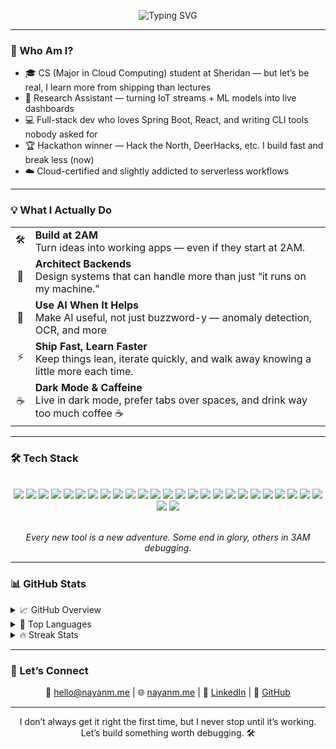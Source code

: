 <div align="center">

![Typing SVG](https://readme-typing-svg.demolab.com?font=Fira+Code&pause=1000&color=00FFFF&center=true&vCenter=true&random=false&width=450&lines=%F0%9F%A7%99%E2%80%8D%E2%99%82%EF%B8%8F+Greetings%2C+Fellow+Wanderer!+%F0%9F%9A%80;I'm+Nayan+Mapara!+%F0%9F%A7%91%E2%80%8D%F0%9F%92%BB;A+Student+%F0%9F%91%A8%E2%80%8D%F0%9F%8E%93+%7C+Tech+Enthusiast+%F0%9F%92%BB;I+welcome+you+to+my+profile!+%E2%8F%B3;Don't+remain+idle%2C+venture+forth!+%F0%9F%97%BA%EF%B8%8F)

</div>

---

### 👋 Who Am I?

- 🎓 CS (Major in Cloud Computing) student at Sheridan — but let’s be real, I learn more from shipping than lectures  
- 🔬 Research Assistant — turning IoT streams + ML models into live dashboards  
- 💻 Full-stack dev who loves Spring Boot, React, and writing CLI tools nobody asked for  
- 🏆 Hackathon winner — Hack the North, DeerHacks, etc. I build fast and break less (now)  
- ☁️ Cloud-certified and slightly addicted to serverless workflows

---

### 💡 What I Actually Do
<div align="center">
<table>
<tr>
<td align="center">🛠️</td>
<td><b>Build at 2AM</b><br>Turn ideas into working apps — even if they start at 2AM.</td>
</tr>
<tr>
<td align="center">🧱</td>
<td><b>Architect Backends</b><br>Design systems that can handle more than just “it runs on my machine.”</td>
</tr>
<tr>
<td align="center">🤖</td>
<td><b>Use AI When It Helps</b><br>Make AI useful, not just buzzword-y — anomaly detection, OCR, and more</td>
</tr>
<tr>
<td align="center">⚡</td>
<td><b>Ship Fast, Learn Faster</b><br>Keep things lean, iterate quickly, and walk away knowing a little more each time.</td>
</tr>
<tr>
<td align="center">☕</td>
<td><b>Dark Mode & Caffeine</b><br>Live in dark mode, prefer tabs over spaces, and drink way too much coffee ☕</td>
</tr>
</table>
</div>

---

### 🛠️ Tech Stack
<br/>
<div align="center">

<!-- Languages -->
<img src="https://img.shields.io/badge/Python-3776AB?style=flat&logo=python&logoColor=white" />
<img src="https://img.shields.io/badge/Java-007396?style=flat&logo=java&logoColor=white" />
<img src="https://img.shields.io/badge/JavaScript-F7DF1E?style=flat&logo=javascript&logoColor=black" />
<img src="https://img.shields.io/badge/TypeScript-3178C6?style=flat&logo=typescript&logoColor=white" />
<img src="https://img.shields.io/badge/C-00599C?style=flat&logo=c&logoColor=white" />
<img src="https://img.shields.io/badge/C++-00599C?style=flat&logo=c%2B%2B&logoColor=white" />
<img src="https://img.shields.io/badge/CSharp-239120?style=flat&logo=csharp&logoColor=white" />
<img src="https://img.shields.io/badge/HTML5-E34F26?style=flat&logo=html5&logoColor=white" />
<img src="https://img.shields.io/badge/CSS3-1572B6?style=flat&logo=css3&logoColor=white" />
<img src="https://img.shields.io/badge/Bash-4EAA25?style=flat&logo=gnubash&logoColor=white" />

<!-- Frontend -->
<img src="https://img.shields.io/badge/React-20232A?style=flat&logo=react&logoColor=61DAFB" />
<img src="https://img.shields.io/badge/Angular-DD0031?style=flat&logo=angular&logoColor=white" />
<img src="https://img.shields.io/badge/Three.js-000000?style=flat&logo=three.js&logoColor=white" />

<!-- Backend -->
<img src="https://img.shields.io/badge/SpringBoot-6DB33F?style=flat&logo=springboot&logoColor=white" />
<img src="https://img.shields.io/badge/Flask-000000?style=flat&logo=flask&logoColor=white" />
<img src="https://img.shields.io/badge/Django-092E20?style=flat&logo=django&logoColor=white" />
<img src="https://img.shields.io/badge/Node.js-339933?style=flat&logo=node.js&logoColor=white" />

<!-- DevOps -->
<img src="https://img.shields.io/badge/Docker-2496ED?style=flat&logo=docker&logoColor=white" />
<img src="https://img.shields.io/badge/GitHub%20Actions-2088FF?style=flat&logo=githubactions&logoColor=white" />
<img src="https://img.shields.io/badge/Jenkins-D24939?style=flat&logo=jenkins&logoColor=white" />
<img src="https://img.shields.io/badge/Terraform-623CE4?style=flat&logo=terraform&logoColor=white" />

<!-- Cloud & Infra -->
<img src="https://img.shields.io/badge/AWS-232F3E?style=flat&logo=amazonaws&logoColor=white" />
<img src="https://img.shields.io/badge/Azure-0078D4?style=flat&logo=microsoftazure&logoColor=white" />
<img src="https://img.shields.io/badge/Google%20Cloud-4285F4?style=flat&logo=googlecloud&logoColor=white" />

<!-- Databases -->
<img src="https://img.shields.io/badge/MySQL-4479A1?style=flat&logo=mysql&logoColor=white" />
<img src="https://img.shields.io/badge/MongoDB-47A248?style=flat&logo=mongodb&logoColor=white" />
<img src="https://img.shields.io/badge/Firebase-FFCA28?style=flat&logo=firebase&logoColor=black" />

</div>
<br/>
<p align="center"><i>Every new tool is a new adventure. Some end in glory, others in 3AM debugging.</i></p>


---

### 📊 GitHub Stats

<details>
  <summary>📈 GitHub Overview</summary>
  <div align="center">
    <img src="https://github-readme-stats.vercel.app/api?username=nayanmapara&theme=dark&show_icons=true&count_private=true" alt="GitHub Stats"/>
  </div>
</details>

<details>
  <summary>🧠 Top Languages</summary>
  <div align="center">
    <img src="https://github-readme-stats.vercel.app/api/top-langs/?username=nayanmapara&theme=dark&layout=compact" alt="Top Languages"/>
  </div>
</details>

<details>
  <summary>🔥 Streak Stats</summary>
  <div align="center">
    <img src="https://streak-stats.demolab.com?user=nayanmapara&theme=dark" alt="GitHub Streak"/>
  </div>
</details>

---

### 🔗 Let’s Connect

<div align="center">

📧 [hello@nayanm.me](mailto:hello@nayanm.me) | 🌐 [nayanm.me](https://nayanm.me) | 💼 [LinkedIn](https://www.linkedin.com/in/nayanmapara/) | 🐙 [GitHub](https://github.com/nayanmapara)

</div>

---
<p align="center">
I don’t always get it right the first time, but I never stop until it’s working. Let’s build something worth debugging. 🛠️
</p>
